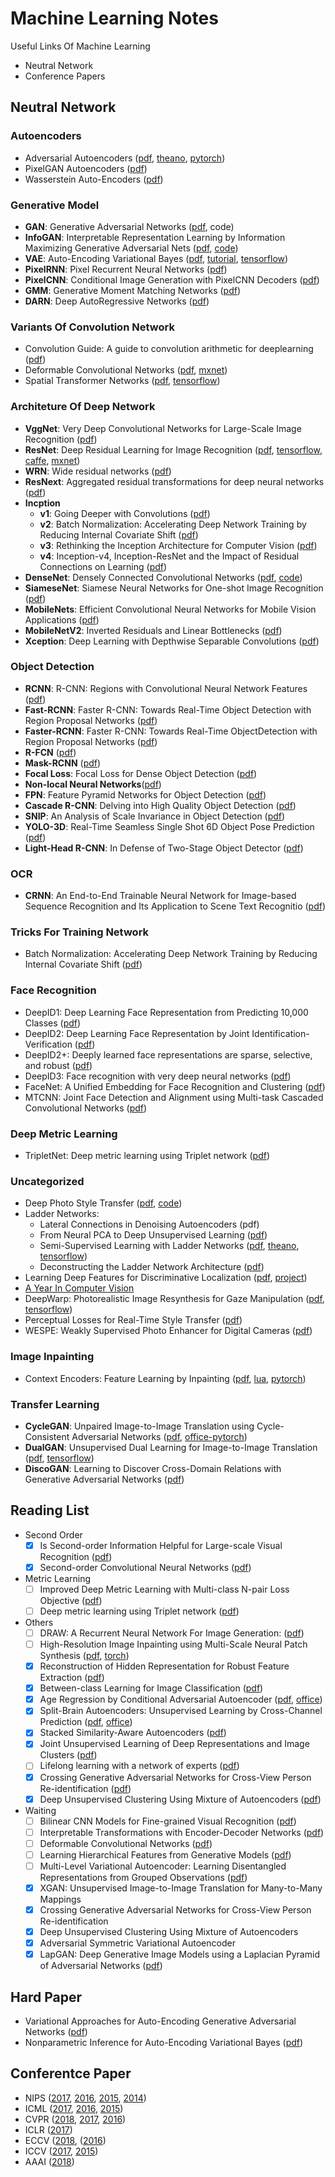 # Machine Learning Notes
Useful Links Of Machine Learning
- Neutral Network
- Conference Papers


## Neutral Network

### Autoencoders
- Adversarial Autoencoders ([pdf](https://arxiv.org/abs/1511.05644), [theano](https://github.com/hjweide/adversarial-autoencoder), [pytorch](https://github.com/fducau/AAE_pytorch))
- PixelGAN Autoencoders ([pdf](https://arxiv.org/abs/1706.00531))
- Wasserstein Auto-Encoders ([pdf]())

### Generative Model
- **GAN**: Generative Adversarial Networks ([pdf](https://arxiv.org/abs/1406.2661), code)
- **InfoGAN**: Interpretable Representation Learning by Information Maximizing Generative Adversarial Nets ([pdf](https://arxiv.org/abs/1606.03657), [code](https://github.com/openai/InfoGAN))
- **VAE**: Auto-Encoding Variational Bayes ([pdf](https://arxiv.org/abs/1312.6114), [tutorial](), [tensorflow](https://github.com/y0ast/VAE-TensorFlow))
- **PixelRNN**: Pixel Recurrent Neural Networks ([pdf](https://arxiv.org/abs/1601.06759))
- **PixelCNN**: Conditional Image Generation with PixelCNN Decoders ([pdf](https://arxiv.org/abs/1606.05328))
- **GMM**: Generative Moment Matching Networks ([pdf]())
- **DARN**: Deep AutoRegressive Networks ([pdf]())

### Variants Of Convolution Network
- Convolution Guide: A guide to convolution arithmetic for deeplearning ([pdf](https://arxiv.org/abs/1603.07285))
- Deformable Convolutional Networks ([pdf](http://arxiv.org/abs/1703.06211), [mxnet](https://github.com/felixlaumon/deform-conv))
- Spatial Transformer Networks ([pdf](https://arxiv.org/abs/1506.02025), [tensorflow](https://github.com/tensorflow/models/tree/master/transformer))

### Architeture Of Deep Network
- **VggNet**: Very Deep Convolutional Networks for Large-Scale Image Recognition ([pdf](https://arxiv.org/abs/1409.1556))
- **ResNet**: Deep Residual Learning for Image Recognition ([pdf](https://arxiv.org/abs/1512.03385v1), [tensorflow](https://github.com/tensorflow/models/tree/master/resnet), [caffe](https://github.com/KaimingHe/deep-residual-networks), [mxnet](https://github.com/tornadomeet/ResNet))
- **WRN**: Wide residual networks ([pdf]())
- **ResNext**: Aggregated residual transformations for deep neural networks ([pdf]())
- **Incption**
	+ **v1**: Going Deeper with Convolutions ([pdf](http://arxiv.org/abs/1409.4842))
	+ **v2**: Batch Normalization: Accelerating Deep Network Training by Reducing Internal Covariate Shift ([pdf](http://arxiv.org/abs/1502.03167))
	+ **v3**: Rethinking the Inception Architecture for Computer Vision ([pdf](http://arxiv.org/abs/1512.00567))
	+ **v4**: Inception-v4, Inception-ResNet and the Impact of Residual Connections on Learning ([pdf](https://arxiv.org/abs/1602.07261))
- **DenseNet**: Densely Connected Convolutional Networks ([pdf](https://arxiv.org/abs/1608.06993), [code](https://github.com/liuzhuang13/DenseNet))
- **SiameseNet**: Siamese Neural Networks for One-shot Image Recognition ([pdf](https://www.cs.cmu.edu/~rsalakhu/papers/oneshot1.pdf))
- **MobileNets**: Efficient Convolutional Neural Networks for Mobile Vision Applications ([pdf](https://arxiv.org/abs/1704.04861))
- **MobileNetV2**: Inverted Residuals and Linear Bottlenecks ([pdf](https://arxiv.org/abs/1801.04381.pdf))
- **Xception**: Deep Learning with Depthwise Separable Convolutions ([pdf](https://arxiv.org/abs/1610.02357))
	
### Object Detection
- **RCNN**: R-CNN: Regions with Convolutional Neural Network Features ([pdf](https://arxiv.org/abs/1311.2524))
- **Fast-RCNN**: Faster R-CNN: Towards Real-Time Object Detection with Region Proposal Networks ([pdf](https://arxiv.org/abs/1506.01497))
- **Faster-RCNN**: Faster R-CNN: Towards Real-Time ObjectDetection with Region Proposal Networks ([pdf]())
- **R-FCN** ([pdf](https://arxiv.org/pdf/1605.06409.pdf))
- **Mask-RCNN** ([pdf](https://arxiv.org/abs/1703.06870))
- **Focal Loss**: Focal Loss for Dense Object Detection ([pdf](https://arxiv.org/abs/1708.02002))
- **Non-local Neural Networks**([pdf](https://arxiv.org/abs/1711.07971v1))
- **FPN**: Feature Pyramid Networks for Object Detection ([pdf](https://arxiv.org/abs/1612.03144))
- **Cascade R-CNN**: Delving into High Quality Object Detection ([pdf](https://arxiv.org/abs/1712.00726.pdf))
- **SNIP**: An Analysis of Scale Invariance in Object Detection ([pdf](https://arxiv.org/abs/1711.08189.pdf))
- **YOLO-3D**: Real-Time Seamless Single Shot 6D Object Pose Prediction ([pdf](https://arxiv.org/abs/1711.08848v4.pdf))
- **Light-Head R-CNN**: In Defense of Two-Stage Object Detector ([pdf](https://arxiv.org/abs/1711.07264))

### OCR
- **CRNN**: An End-to-End Trainable Neural Network for Image-based Sequence Recognition and Its Application to Scene Text Recognitio ([pdf](https://arxiv.org/abs/1507.05717))
	
### Tricks For Training Network
- Batch Normalization: Accelerating Deep Network Training by Reducing Internal Covariate Shift ([pdf](https://arxiv.org/abs/1502.03167))

### Face Recognition
- DeepID1: Deep Learning Face Representation from Predicting 10,000 Classes ([pdf](http://mmlab.ie.cuhk.edu.hk/pdf/YiSun_CVPR14.pdf))
- DeepID2: Deep Learning Face Representation by Joint Identification-Verification ([pdf](https://arxiv.org/abs/1406.4773))
- DeepID2+: Deeply learned face representations are sparse, selective, and robust ([pdf](https://arxiv.org/abs/1412.1265))
- DeepID3: Face recognition with very deep neural networks ([pdf](https://arxiv.org/abs/1502.00873)) 
- FaceNet: A Unified Embedding for Face Recognition and Clustering ([pdf](https://arxiv.org/abs/1503.03832.pdf))
- MTCNN: Joint Face Detection and Alignment using Multi-task Cascaded Convolutional Networks ([pdf]())

### Deep Metric Learning
- TripletNet: Deep metric learning using Triplet network ([pdf](https://arxiv.org/abs/1412.6622))
	
### Uncategorized
- Deep Photo Style Transfer ([pdf](https://arxiv.org/abs/1703.07511), [code](https://github.com/luanfujun/deep-photo-styletransfer))
- Ladder Networks:
	+ Lateral Connections in Denoising Autoencoders (pdf)
	+ From Neural PCA to Deep Unsupervised Learning ([pdf](https://arxiv.org/abs/1411.7783))
	+ Semi-Supervised Learning with Ladder Networks ([pdf](https://arxiv.org/abs/1507.02672), [theano](https://github.com/CuriousAI/ladder), [tensorflow](https://github.com/rinuboney))
	+ Deconstructing the Ladder Network Architecture ([pdf](https://arxiv.org/abs/1511.06430))
- Learning Deep Features for Discriminative Localization ([pdf](https://arxiv.org/abs/1512.04150.pdf), [project](http://cnnlocalization.csail.mit.edu/))
- [A Year In Computer Vision](http://www.themtank.org/a-year-in-computer-vision)
- DeepWarp: Photorealistic Image Resynthesis for Gaze Manipulation ([pdf](), [tensorflow](https://github.com/BlueWinters/DeepWarp))
- Perceptual Losses for Real-Time Style Transfer ([pdf]())
- WESPE: Weakly Supervised Photo Enhancer for Digital Cameras ([pdf]())

### Image Inpainting
- Context Encoders: Feature Learning by Inpainting ([pdf](https://arxiv.org/abs/1604.07379), [lua](https://github.com/pathak22/context-encoder), [pytorch](https://github.com/BoyuanJiang/context_encoder_pytorch))


### Transfer Learning
- **CycleGAN**: Unpaired Image-to-Image Translation using Cycle-Consistent Adversarial Networks ([pdf](https://arxiv.org/pdf/1703.10593.pdf), [office-pytorch](https://github.com/junyanz/CycleGAN))
- **DualGAN**: Unsupervised Dual Learning for Image-to-Image Translation ([pdf](https://arxiv.org/abs/1704.02510), [tensorflow](https://github.com/duxingren14/DualGAN))
- **DiscoGAN**: Learning to Discover Cross-Domain Relations with Generative Adversarial Networks ([pdf](https://arxiv.org/pdf/1703.05192.pdf))


## Reading List
- Second Order
	- [x] Is Second-order Information Helpful for Large-scale Visual Recognition ([pdf]())
	- [x] Second-order Convolutional Neural Networks ([pdf]())
- Metric Learning
	- [ ] Improved Deep Metric Learning with Multi-class N-pair Loss Objective ([pdf]())
	- [ ] Deep metric learning using Triplet network ([pdf]())
- Others
	- [ ] DRAW:  A Recurrent Neural Network For Image Generation: ([pdf]())
	- [ ] High-Resolution Image Inpainting using Multi-Scale Neural Patch Synthesis ([pdf](https://arxiv.org/abs/1611.09969), [torch](https://github.com/leehomyc/Faster-High-Res-Neural-Inpainting))
	- [x] Reconstruction of Hidden Representation for Robust Feature Extraction ([pdf]())
	- [x] Between-class Learning for Image Classification ([pdf]())
	- [x] Age Regression by Conditional Adversarial Autoencoder ([pdf](), [office](https://zzutk.github.io/Face-Aging-CAAE/))
	- [x] Split-Brain Autoencoders: Unsupervised Learning by Cross-Channel Prediction ([pdf](), [office](https://github.com/richzhang/splitbrainauto))
	- [x] Stacked Similarity-Aware Autoencoders ([pdf]())
	- [x] Joint Unsupervised Learning of Deep Representations and Image Clusters ([pdf]())
	- [ ] Lifelong learning with a network of experts ([pdf]())
	- [x] Crossing Generative Adversarial Networks for Cross-View Person Re-identification ([pdf]())
	- [x] Deep Unsupervised Clustering Using Mixture of Autoencoders ([pdf]())
- Waiting
	- [ ] Bilinear CNN Models for Fine-grained Visual Recognition ([pdf]())
	- [ ] Interpretable Transformations with Encoder-Decoder Networks ([pdf]())
	- [ ] Deformable Convolutional Networks ([pdf]())
	- [ ] Learning Hierarchical Features from Generative Models ([pdf](https://arxiv.org/abs/1702.083960))
	- [ ] Multi-Level Variational Autoencoder: Learning Disentangled Representations from Grouped Observations ([pdf](https://arxiv.org/abs/1705.08841))
	- [x] XGAN: Unsupervised Image-to-Image Translation for Many-to-Many Mappings
	- [x] Crossing Generative Adversarial Networks for Cross-View Person Re-identification
	- [x] Deep Unsupervised Clustering Using Mixture of Autoencoders
	- [x] Adversarial Symmetric Variational Autoencoder
	- [x] LapGAN: Deep Generative Image Models using a Laplacian Pyramid of Adversarial Networks ([pdf](https://arxiv.org/abs/1506.05751))

## Hard Paper
- Variational Approaches for Auto-Encoding Generative Adversarial Networks ([pdf]())
- Nonparametric Inference for Auto-Encoding Variational Bayes ([pdf]())


## Conferentce Paper
- NIPS ([2017](https://nips.cc/Conferences/2017/Schedule?type=Poster), [2016](https://nips.cc/Conferences/2016/Schedule?type=Poster), [2015](https://nips.cc/Conferences/2015/Schedule?type=Poster), [2014](https://nips.cc/Conferences/2014/Schedule?type=Poster))
- ICML ([2017](https://2017.icml.cc/Conferences/2017/Schedule?type=Poster), [2016](http://icml.cc/2016/?page_id=1649), [2015]())
- CVPR ([2018](http://openaccess.thecvf.com/CVPR2018.py), [2017](http://openaccess.thecvf.com/CVPR2017.py), [2016](http://www.cv-foundation.org/openaccess/CVPR2016.py))
- ICLR ([2017](https://openreview.net/group?id=ICLR.cc/2017/conference))
- ECCV ([2018](http://openaccess.thecvf.com/ECCV2018.py), ([2016](http://www.eccv2016.org/main-conference/))
- ICCV ([2017](http://openaccess.thecvf.com/ICCV2017.py), [2015](http://pamitc.org/iccv15/program.php))
- AAAI ([2018](https://aaai.org/Conferences/AAAI-18/wp-content/uploads/2017/12/AAAI-18-Accepted-Paper-List.Web_.pdf))

